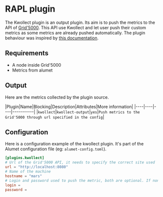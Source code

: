# RAPL plugin

The Kwollect plugin is an output plugin. Its aim is to push the metrics to the API of [Grid'5000](https://www.grid5000.fr/w/Grid5000:Home).
This API use Kwollect and let user push their custom metrics as some metrics are already pushed automatically.
The plugin behaviour was inspired by [this documentation](https://www.grid5000.fr/w/Monitoring_Using_Kwollect).

## Requirements

- A node inside Grid'5000
- Metrics from alumet

## Output

Here are the metrics collected by the plugin source.

|Plugin|Name|Blocking|Description|Attributes|More information|
|----|----|----|-----------|
|`kwollect`|`kwollect-output`|`yes`|`Push metrics to the Grid'5000 through url specified in the config`|

## Configuration

Here is a configuration example of the kwollect plugin. It's part of the Alumet configuration file (eg: `alumet-config.toml`).

```toml
[plugins.kwollect]
# Url of the Grid'5000 API, it needs to specify the correct site used
url = "http://localhost:8080"
# Name of the machine 
hostname = "mars"
# Login and password used to push the metric, both are optional. If none are specified, it will push using the current user
login = 
password = 
```
